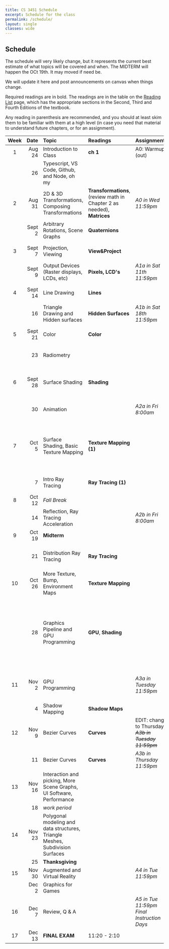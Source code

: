 ```yaml
---
title: CS 3451 Schedule
excerpt: Schedule for the class
permalink: /schedule/
layout: single
classes: wide
---
```


## Schedule

The schedule will very likely change, but it represents the current best estimate of what topics will be covered and when.  The MIDTERM will happen the OCt 19th.  It may moved if need be. 

We will update it here and post announcements on canvas when things change.

Required readings are in bold. The readings are in the table on the [Reading List](/readings/) page, which has the appropriate sections in the Second, Third and Fourth Editions of the textbook.

Any reading in parenthesis are recommended, and you should at least skim them to be familiar with them at a high level (in case you need that material to understand future chapters, or for an assignment).

|Week|Date|Topic|Readings|Assignments|Notes|
|:--:|---:|:-----|:----|:----|:----|
|1|Aug 24|Introduction to Class| **ch 1** | A0: Warmup (out) | ([slides pdf](/assets/1-intro.pdf)) |
| | 26| Typescript, VS Code, Github, and Node, oh my | | |([slides pdf](/assets/2-dev-tools.pdf)) |
|2| Aug 31| 2D & 3D Transformations, Composing Transformations | **Transformations**, (review math in Chapter 2 as needed), **Matrices**  | *A0 in Wed 11:59pm* | ([slides pdf](/assets/3-transformations.pdf), [annotated pdf](/assets/3-transformations-annotated.pdf))|
| | Sept 2 | Arbitrary Rotations, Scene Graphs  | **Quaternions** |  | ([slides pdf](/assets/4-stacks-graphs-rotations.pdf), [annotated pdf](/assets/4-stacks-graphs-rotations-annotated.pdf)) |
|3|Sept 7| Projection, Viewing | **View&Project** | | ([slides pdf](/assets/5-viewing.pdf), [annotated pdf](/assets/5-viewing-annotated.pdf)) |
| |Sept 9| Output Devices (Raster displays, LCDs, etc) |**Pixels, LCD's**| *A1a in Sat 11th 11:59pm* | _instructor Jury Duty_ |
|4|Sept 14| Line Drawing  |**Lines**|  | ([slides pdf](/assets/6-lines.pdf), ([annotated pdf](/assets/6-lines-annotated.pdf))|
| | 16| Triangle Drawing and Hidden surfaces |**Hidden Surfaces**| *A1b in Sat 18th 11:59pm* | ([slides pdf](/assets/7-triangles-hidden-surfaces.pdf), [annotated pdf](/assets/7-triangles-hidden-surfaces-annotated.pdf))|
|5|Sept 21| Color | **Color** | | ([slides pdf](/assets/8-color-and-vision.pdf), [annotated pdf](/assets/8-color-and-vision-annotated.pdf))|
| | 23| Radiometry | | | ([slides handwritten notes](/assets/9-radiance.pdf))|
|6|Sept 28| Surface Shading |**Shading** | | ([slides pdf](/assets/10-surface-shading.pdf), [annotated pdf](/assets/10-surface-shading-annotated.pdf), [short clarification pdf](/assets/10-surface-shading-redo-annotated.pdf))|
| | 30| Animation | | *A2a in Fri 8:00am* | ([slides pdf](/assets/11-animation.pdf), [annotated pdf](/assets/11-animation-annotated.pdf)) |
|7|Oct 5| Surface Shading, Basic Texture Mapping | **Texture Mapping (1)** | |([slides shading pdf](/assets/10-surface-shading-2.pdf), [annotated pdf](/assets/10-surface-shading-2-annotated.pdf), [texture pdf](/assets/12-texture-mapping.pdf), [annotated texture pdf](/assets/12-texture-mapping-annotated.pdf)) |
| |  7| Intro Ray Tracing |**Ray Tracing (1)**| | ([slides pdf](/assets/13-raytracing1.pdf), [annotated pdf](/assets/13-raytracing1-annotated.pdf))|
|8|Oct 12| _Fall Break_ | | | |
| | 14| Reflection, Ray Tracing Acceleration |  | *A2b in Fri 8:00am* |([slides pdf](/assets/14-raytracing2.pdf), [annotated pdf](/assets/14-raytracing2-annotated.pdf)) |
|9|Oct 19| **Midterm** | | | |
| | 21| Distribution Ray Tracing | **Ray Tracing** | | *Prof at AR/VR Policy Conference* | 
|10|Oct 26| More Texture, Bump, Environment Maps | **Texture Mapping** | |([slides pdf](/assets/16-more-texture.pdf), [annotated pdf](/assets/16-more-texture-annotated.pdf)) |
| | 28| Graphics Pipeline and GPU Programming |**GPU**, **Shading** | | ([GPU slides pdf](/assets/17-gpu.pdf), [GLSL slides pdf](/assets/18-glsl.pdf), [annotated GPU slides](/assets/17-gpu-annotated.pdf), [annotated GLSL slides](/assets/18-glsl-annotated.pdf)), **Drop Deadline (Oct 30)**|
|11|Nov 2| GPU Programming | |*A3a in Tuesday 11:59pm* |([slides pdf](/assets/19-glsl2.pdf), [annotated pdf](/assets/19-glsl2-annotated.pdf)),  ** Election Day**|
| |4| Shadow Mapping | **Shadow Maps** | | |
|12|Nov 9| Bezier Curves | **Curves** | EDIT: change to Thursday. ~~*A3b in Tuesday 11:59pm*~~ | _instructor NSF panel_|
| | 11| Bezier Curves | **Curves** | *A3b in Thursday 11:59pm*  | |
|13|Nov 16| Interaction and picking, More Scene Graphs, UI Software, Performance | | |([slides pdf](/assets/20-picking-interaction.pdf), [annotated pdf](/assets/20-picking-interaction-annotated.pdf))|
| | 18| *work period* | | | |
|14|Nov 23| Polygonal modeling and data structures, Triangle Meshes, Subdivision Surfaces | | | ([slides pdf](/assets/21-polygonal-modeling.pdf), [Jarek's corner table slides](/assets/corners_jarek.pdf)) |
| | 25| **Thanksgiving** | | | |
|15|Nov 30| Augmented and Virtual Reality | |*A4 in Tue 11:59pm* | |
| |Dec 2| Graphics for Games | | | |
|16|Dec 7| Review, Q & A ||*A5 in Tue 11:59pm* <br> _Final Instruction Days_|
|17|Dec 13| **FINAL EXAM** |11:20 - 2:10 | |